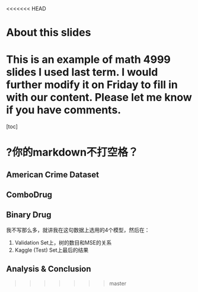 <<<<<<< HEAD
# About this slides

This is an example of math 4999 slides I used last term.
I would further modify it on Friday to fill in with our content. Please let me know if you have comments.
=======
[toc]
# ?你的markdown不打空格？

## American Crime Dataset

## ComboDrug

## Binary Drug
我不写那么多，就讲我在这句数据上选用的4个模型，然后在：

1. Validation Set上，树的数目和MSE的关系
2. Kaggle (Test) Set上最后的结果 

## Analysis & Conclusion
>>>>>>> master
